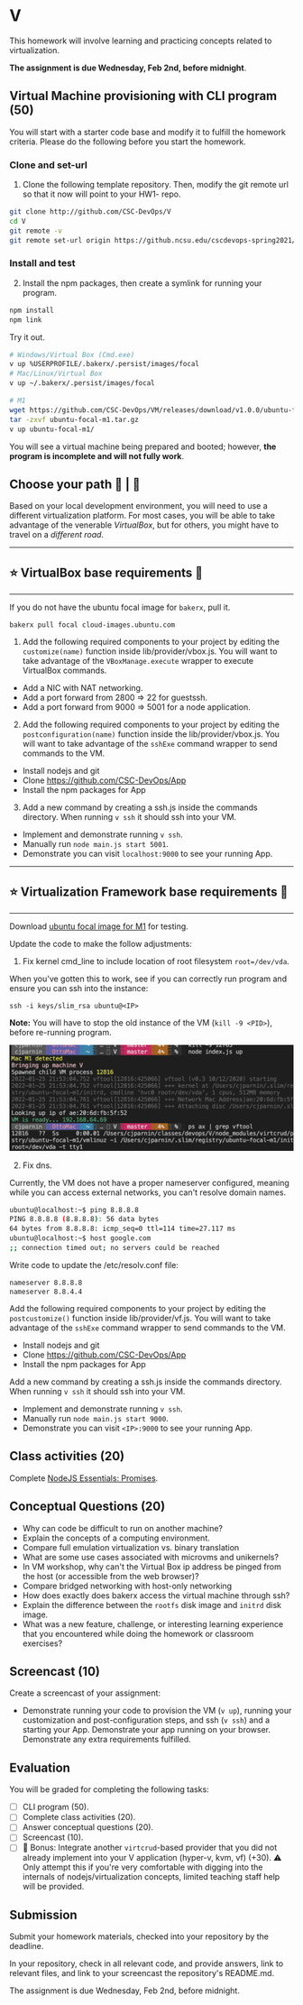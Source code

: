 # V

This homework will involve learning and practicing concepts related to virtualization.

**The assignment is due Wednesday, Feb 2nd, before midnight**.

## Virtual Machine provisioning with CLI program (50)

You will start with a starter code base and modify it to fulfill the homework criteria.
Please do the following before you start the homework.
 
### Clone and set-url

1. Clone the following template repository. Then, modify the git remote url so that it now will point to your HW1-<unity> repo.

```bash
git clone http://github.com/CSC-DevOps/V
cd V
git remote -v
git remote set-url origin https://github.ncsu.edu/cscdevops-spring2021/HW1-<unity>-DevOps
```

### Install and test

2. Install the npm packages, then create a symlink for running your program.
```bash
npm install
npm link
```

Try it out.

```bash
# Windows/Virtual Box (Cmd.exe)
v up %USERPROFILE/.bakerx/.persist/images/focal
# Mac/Linux/Virtual Box
v up ~/.bakerx/.persist/images/focal
```

```bash
# M1
wget https://github.com/CSC-DevOps/VM/releases/download/v1.0.0/ubuntu-focal-m1.tar.gz
tar -zxvf ubuntu-focal-m1.tar.gz
v up ubuntu-focal-m1/
```

You will see a virtual machine being prepared and booted; however, **the program is incomplete and will not fully work**.

## Choose your path 👣 | 👣

Based on your local development environment, you will need to use a different virtualization platform. For most cases, you will be able to take advantage of the venerable _VirtualBox_, but for others, you might have to travel on a _different road_.

---

## :star: VirtualBox base requirements 👣

---

If you do not have the ubuntu focal image for `bakerx`, pull it.

```
bakerx pull focal cloud-images.ubuntu.com 
```

1) Add the following required components to your project by editing the `customize(name)` function inside lib/provider/vbox.js. You will want to take advantage of the `VBoxManage.execute` wrapper to execute VirtualBox commands.

* Add a NIC with NAT networking.
* Add a port forward from 2800 => 22 for guestssh.
* Add a port forward from 9000 => 5001 for a node application.

2) Add the following required components to your project by editing the `postconfiguration(name)` function inside the lib/provider/vbox.js. You will want to take advantage of the `sshExe` command wrapper to send commands to the VM.

* Install nodejs and git
* Clone https://github.com/CSC-DevOps/App
* Install the npm packages for App

3) Add a new command by creating a ssh.js inside the commands directory. 
When running `v ssh` it should ssh into your VM.

* Implement and demonstrate running `v ssh`.
* Manually run `node main.js start 5001`.
* Demonstrate you can visit `localhost:9000` to see your running App.

---

## :star: Virtualization Framework base requirements 👣

---

Download [ubuntu focal image for M1](https://github.com/CSC-DevOps/VM/releases/download/v1.0.0/ubuntu-focal-m1.tar.gz) for testing.

Update the code to make the follow adjustments:

1) Fix kernel cmd_line to include location of root filesystem `root=/dev/vda`.

When you've gotten this to work, see if you can correctly run program and ensure you can ssh into the instance:

```
ssh -i keys/slim_rsa ubuntu@<IP>
```

**Note:** You will have to stop the old instance of the VM (`kill -9 <PID>`), before re-running program.

![img](imgs/V-m1.png)

2) Fix dns.

Currently, the VM does not have a proper nameserver configured, meaning while you can access external networks, you can't resolve domain names. 

  ```bash
  ubuntu@localhost:~$ ping 8.8.8.8
  PING 8.8.8.8 (8.8.8.8): 56 data bytes
  64 bytes from 8.8.8.8: icmp_seq=0 ttl=114 time=27.117 ms
  ubuntu@localhost:~$ host google.com
  ;; connection timed out; no servers could be reached
  ```

Write code to update the /etc/resolv.conf file:

  ```
  nameserver 8.8.8.8
  nameserver 8.8.4.4
  ```

Add the following required components to your project by editing the `postcustomize()` function inside lib/provider/vf.js. You will want to take advantage of the `sshExe` command wrapper to send commands to the VM.

* Install nodejs and git
* Clone https://github.com/CSC-DevOps/App
* Install the npm packages for App

Add a new command by creating a ssh.js inside the commands directory. 
When running `v ssh` it should ssh into your VM.

* Implement and demonstrate running `v ssh`.
* Manually run `node main.js start 9000`.
* Demonstrate you can visit `<IP>:9000` to see your running App.

## Class activities (20)

Complete [NodeJS Essentials: Promises](https://devops.docable.cloud/chrisparnin/v/61a91ec418321edaed0f8ea6).

## Conceptual Questions (20)

* Why can code be difficult to run on another machine? 
* Explain the concepts of a computing environment.
* Compare full emulation virtualization vs. binary translation
* What are some use cases associated with microvms and unikernels?
* In VM workshop, why can't the Virtual Box ip address be pinged from the host (or accessible from the web browser)?
* Compare bridged networking with host-only networking
* How does exactly does bakerx access the virtual machine through ssh?
* Explain the difference between the `rootfs` disk image and `initrd` disk image.
* What was a new feature, challenge, or interesting learning experience that you encountered while doing the homework or classroom exercises?

## Screencast (10)

Create a screencast of your assignment:

* Demonstrate running your code to provision the VM (`v up`), running your customization and post-configuration steps, and ssh (`v ssh`) and a starting your App. Demonstrate your app running on your browser. Demonstrate any extra requirements fulfilled.

## Evaluation

You will be graded for completing the following tasks:

* [ ] CLI program (50).
* [ ] Complete class activities (20).
* [ ] Answer conceptual questions (20).
* [ ] Screencast (10).
* [ ] :mountain_cableway: Bonus: Integrate another `virtcrud`-based provider that you did not already implement into your V application (hyper-v, kvm, vf) (+30). :warning: Only attempt this if you're very comfortable with digging into the internals of nodejs/virtualization concepts, limited teaching staff help will be provided.

## Submission

Submit your homework materials, checked into your repository by the deadline.

In your repository, check in all relevant code, and provide answers, link to relevant files, and link to your screencast the repository's README.md.

The assignment is due Wednesday, Feb 2nd, before midnight.
